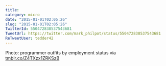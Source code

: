 ```yaml
---
title: 
category: micro
date: "2015-01-01T02:05:26"
slug: "2015-01-01T02:05:26"
TwitterId: 550472838537543681
TweetUrl: https://twitter.com/mark_philpot/status/550472838537543681
ReTweetUser: tedder42
---
```


<i class="fa fa-retweet" aria-hidden="true"></i> Photo: programmer outfits by employment status via [tmblr.co/Z4TXzx1ZRKSzB](http://tmblr.co/Z4TXzx1ZRKSzB)